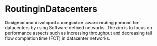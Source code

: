 # RoutingInDatacenters

Designed and developed a congestion-aware routing protocol for datacenters by using Software defined networks. 
The aim is to focus on performance aspects such as increasing throughput and decreasing tail flow completion time (FCT) in datacenter networks.
